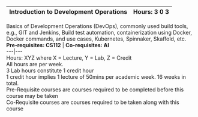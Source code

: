 **Introduction to Development Operations** | **Hours: 3 0 3**  
---|---  
Basics of Development Operations (DevOps), commonly used build tools, e.g., GIT and Jenkins, Build test automation, containerization using Docker, Docker commands, and use cases, Kubernetes, Spinnaker, Skaffold, etc.
**Pre-requisites: CS112** | **Co-requisites: AI**  
---|---  
Hours: XYZ where X = Lecture, Y = Lab, Z = Credit  
All hours are per week.  
3 Lab hours constitute 1 credit hour  
1 credit hour implies 1 lecture of 50mins per academic week. 16 weeks in total.  
Pre-Requisite courses are courses required to be completed before this course may be taken  
Co-Requisite courses are courses required to be taken along with this course
